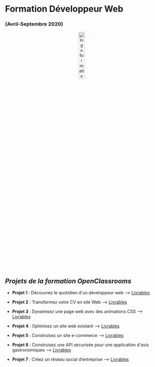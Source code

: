 # Formation Développeur Web
### (Avril-Septembre 2020)

<div style="text-align:center"><img src="https://static.oc-static.com/prod/images/paths/illustrations/185/15647531645059_WEB_DEV_JR.png" alt="logo formation dev web" width="20%"/></div>

## _Projets de la formation OpenClassrooms_

- **__Projet 1__** : Découvrez le quotidien d'un développeur web --> [Livrables](https://github.com/Esselka/OC/tree/master/P1_Leclercq_Alexis)

- **__Projet 2__** : Transformez votre CV en site Web --> [Livrables](https://github.com/Esselka/OC/tree/master/P2_Leclercq_Alexis)

- **__Projet 3__** : Dynamisez une page web avec des animations CSS --> [Livrables](https://github.com/Esselka/OC/tree/master/P3_Leclercq_Alexis)

- **__Projet 4__** : Optimisez un site web existant --> [Livrables](https://github.com/Esselka/OC/tree/master/P4_Leclercq_Alexis)

- **__Projet 5__** : Construisez un site e-commerce --> [Livrables](https://github.com/Esselka/OC/tree/master/P5_Leclercq_Alexis)

- **__Projet 6__** : Construisez une API sécurisée pour une application d'avis gastronomiques --> [Livrables](https://github.com/Esselka/OC/tree/master/P6_Leclercq_Alexis)

- **__Projet 7__** : Créez un réseau social d’entreprise --> [Livrables](https://github.com/Esselka/OC/tree/master/P7_Leclercq_Alexis)

